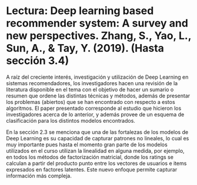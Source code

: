 # Lectura: Deep learning based recommender system: A survey and new perspectives. Zhang, S., Yao, L., Sun, A., & Tay, Y. (2019). (Hasta sección 3.4)

A raíz del creciente interés, investigación y utilización de Deep Learning en sistemas recomendadores, los investigadores hacen una revisión de la literatura disponible en el tema con el objetivo de hacer un sumario o resumen que ordene las distintas técnicas y métodos, además de presentar los problemas (abiertos) que se han encontrado con respecto a estos algoritmos. El paper presentado corresponde al estudio que hicieron los investigadores acerca de lo anterior, y además provee de un esquema de clasificación para los distintos modelos encontrados. 

En la sección 2.3 se menciona que una de las fortalezas de los modelos de Deep Learning es su capacidad de capturar patrones no lineales, lo cual es muy importante pues hasta el momento gran parte de los modelos utilizados en el curso utilizan la linealidad en alguna medida, por ejemplo, en todos los métodos de factorización matricial, donde los ratings se calculan a partir del producto punto entre los vectores de usuarios e items expresados en factores latentes. Este nuevo enfoque permite capturar información más compleja.
